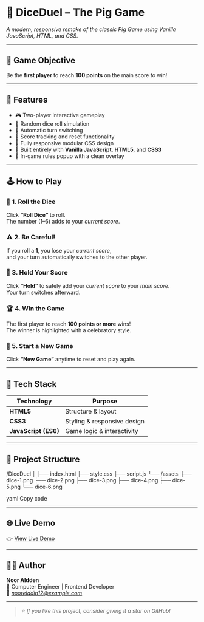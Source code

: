 # 🎲 DiceDuel – The Pig Game
*A modern, responsive remake of the classic Pig Game using Vanilla JavaScript, HTML, and CSS.*

---

## 🎯 Game Objective
Be the **first player** to reach **100 points** on the main score to win!

---

## 🚀 Features
- 🎮 Two-player interactive gameplay  
- 🎲 Random dice roll simulation  
- 🔁 Automatic turn switching  
- 💾 Score tracking and reset functionality  
- 📱 Fully responsive modular CSS design  
- 🧩 Built entirely with **Vanilla JavaScript**, **HTML5**, and **CSS3**  
- 📜 In-game rules popup with a clean overlay  

---

## 🕹️ How to Play

### 🎲 1. Roll the Dice
Click **“Roll Dice”** to roll.  
The number (1–6) adds to your *current score*.

### ⚠️ 2. Be Careful!
If you roll a **1**, you lose your *current score*,  
and your turn automatically switches to the other player.

### 🧍 3. Hold Your Score
Click **“Hold”** to safely add your *current score* to your *main score*.  
Your turn switches afterward.

### 🏆 4. Win the Game
The first player to reach **100 points or more** wins!  
The winner is highlighted with a celebratory style.

### 🔄 5. Start a New Game
Click **“New Game”** anytime to reset and play again.

---

## 🧠 Tech Stack
| Technology | Purpose |
|-------------|----------|
| **HTML5** | Structure & layout |
| **CSS3** | Styling & responsive design |
| **JavaScript (ES6)** | Game logic & interactivity |

---

## 📁 Project Structure
/DiceDuel
│
├── index.html
├── style.css
├── script.js
└── /assets
├── dice-1.png
├── dice-2.png
├── dice-3.png
├── dice-4.png
├── dice-5.png
└── dice-6.png

yaml
Copy code

---

## 🌐 Live Demo

👉 [View Live Demo](https://nooralddenshamroukh.github.io/pig-game-vanilla-js/)


---


## 👨‍💻 Author
**Noor Aldden**  
💼 Computer Engineer | Frontend Developer  
📧 *noorelddin12@example.com*  

---

> ⭐ *If you like this project, consider giving it a star on GitHub!*
